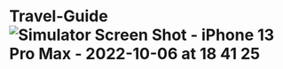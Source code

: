 # Travel-Guide![Simulator Screen Shot - iPhone 13 Pro Max - 2022-10-06 at 18 41 25](https://user-images.githubusercontent.com/76966943/194357839-8b2f8539-3292-4bcf-9082-a19554934304.png)
